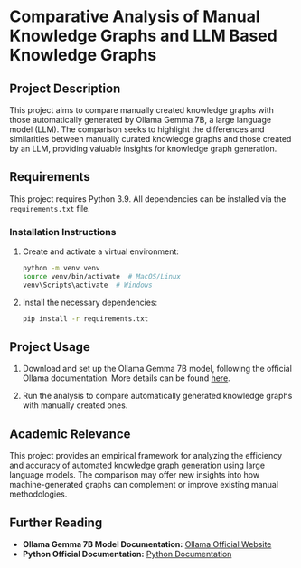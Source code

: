 # Comparative Analysis of Manual Knowledge Graphs and LLM Based Knowledge Graphs

## Project Description
This project aims to compare manually created knowledge graphs with those automatically generated by Ollama Gemma 7B, a large language model (LLM). The comparison seeks to highlight the differences and similarities between manually curated knowledge graphs and those created by an LLM, providing valuable insights for knowledge graph generation.

## Requirements
This project requires Python 3.9. All dependencies can be installed via the `requirements.txt` file.

### Installation Instructions
1. Create and activate a virtual environment:
    ```bash
    python -m venv venv
    source venv/bin/activate  # MacOS/Linux
    venv\Scripts\activate  # Windows
    ```

2. Install the necessary dependencies:
    ```bash
    pip install -r requirements.txt
    ```

## Project Usage
1. Download and set up the Ollama Gemma 7B model, following the official Ollama documentation. More details can be found [here](https://ollama.com/).

2. Run the analysis to compare automatically generated knowledge graphs with manually created ones.

## Academic Relevance
This project provides an empirical framework for analyzing the efficiency and accuracy of automated knowledge graph generation using large language models. The comparison may offer new insights into how machine-generated graphs can complement or improve existing manual methodologies.

## Further Reading
- **Ollama Gemma 7B Model Documentation:** [Ollama Official Website](https://ollama.com)
- **Python Official Documentation:** [Python Documentation](https://docs.python.org/3/)
